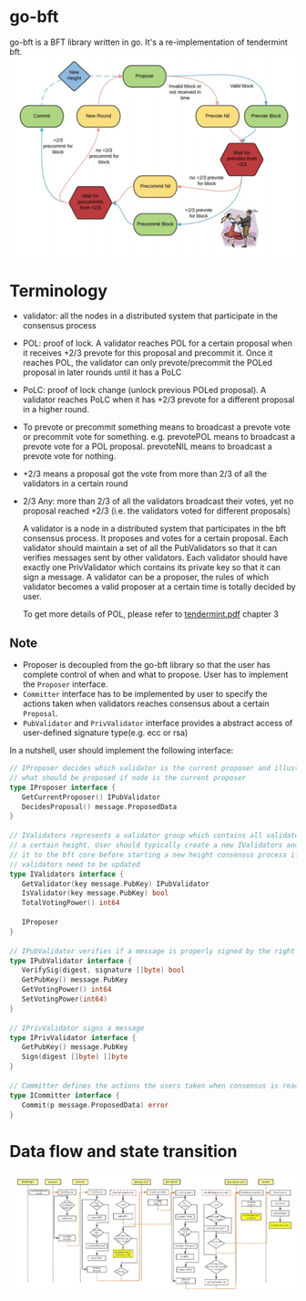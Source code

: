 # go-bft
go-bft is a BFT library written in go. It's a re-implementation of tendermint bft.
![cmd-markdown-logo](resource/tmbft.jpeg)

# Terminology
* validator: all the nodes in a distributed system that participate in the consensus process
* POL: proof of lock. A validator reaches POL for a certain proposal when it receives
  +2/3 prevote for this proposal and precommit it. Once it reaches POL, the validator 
  can only prevote/precommit the POLed proposal in later rounds until it has a PoLC
* PoLC: proof of lock change (unlock previous POLed proposal). A validator reaches PoLC
  when it has +2/3 prevote for a different proposal in a higher round.
* To prevote or precommit something means to broadcast a prevote vote or precommit
  vote for something. e.g. prevotePOL means to broadcast a prevote vote for a POL
  proposal. prevoteNIL means to broadcast a prevote vote for nothing.
* +2/3 means a proposal got the vote from more than 2/3 of all the validators 
  in a certain round
* 2/3 Any: more than 2/3 of all the validators broadcast their votes, yet no proposal
  reached +2/3 (i.e. the validators voted for different proposals)
  
  A validator is a node in a distributed system that participates in the
  bft consensus process. It proposes and votes for a certain proposal.
  Each validator should maintain a set of all the PubValidators so that
  it can verifies messages sent by other validators. Each validator should
  have exactly one PrivValidator which contains its private key so that
  it can sign a message. A validator can be a proposer, the rules of which
  validator becomes a valid proposer at a certain time is totally decided by user.
  
  To get more details of POL, please refer to [tendermint.pdf](https://allquantor.at/blockchainbib/pdf/buchman2016tendermint.pdf) chapter 3

## Note
* Proposer is decoupled from the go-bft library so that the user has complete control of when
  and what to propose. User has to implement the `Proposer` interface.
* `Committer` interface has to be implemented by user to specify the actions taken when validators
  reaches consensus about a certain `Proposal`.
* `PubValidator` and `PrivValidator` interface provides a abstract access of user-defined
  signature type(e.g. ecc or rsa)
  
 In a nutshell, user should implement the following interface:
 ```go
// IProposer decides which validator is the current proposer and illustrates
// what should be proposed if node is the current proposer
type IProposer interface {
	GetCurrentProposer() IPubValidator
	DecidesProposal() message.ProposedData
}

// IValidators represents a validator group which contains all validators at
// a certain height. User should typically create a new IValidators and register
// it to the bft core before starting a new height consensus process if
// validators need to be updated
type IValidators interface {
	GetValidator(key message.PubKey) IPubValidator
	IsValidator(key message.PubKey) bool
	TotalVotingPower() int64

	IProposer
}

// IPubValidator verifies if a message is properly signed by the right validator
type IPubValidator interface {
	VerifySig(digest, signature []byte) bool
	GetPubKey() message.PubKey
	GetVotingPower() int64
	SetVotingPower(int64)
}

// IPrivValidator signs a message
type IPrivValidator interface {
	GetPubKey() message.PubKey
	Sign(digest []byte) []byte
}

// Committer defines the actions the users taken when consensus is reached
type ICommitter interface {
	Commit(p message.ProposedData) error
}
```

# Data flow and state transition
![cmd-markdown-logo](resource/goBFT-dataflow.jpeg)

